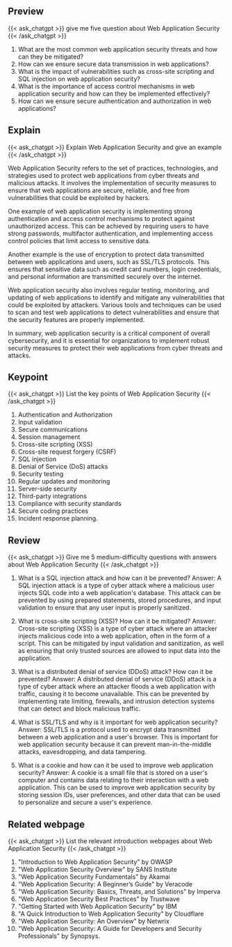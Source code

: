## Preview
{{< ask_chatgpt >}}
give me five question about Web Application Security
{{< /ask_chatgpt >}}



1. What are the most common web application security threats and how can they be mitigated?
2. How can we ensure secure data transmission in web applications?
3. What is the impact of vulnerabilities such as cross-site scripting and SQL injection on web application security?
4. What is the importance of access control mechanisms in web application security and how can they be implemented effectively?
5. How can we ensure secure authentication and authorization in web applications?   

## Explain
{{< ask_chatgpt >}}
Explain Web Application Security and give an example
{{< /ask_chatgpt >}}



Web Application Security refers to the set of practices, technologies, and strategies used to protect web applications from cyber threats and malicious attacks. It involves the implementation of security measures to ensure that web applications are secure, reliable, and free from vulnerabilities that could be exploited by hackers.

One example of web application security is implementing strong authentication and access control mechanisms to protect against unauthorized access. This can be achieved by requiring users to have strong passwords, multifactor authentication, and implementing access control policies that limit access to sensitive data.

Another example is the use of encryption to protect data transmitted between web applications and users, such as SSL/TLS protocols. This ensures that sensitive data such as credit card numbers, login credentials, and personal information are transmitted securely over the internet.

Web application security also involves regular testing, monitoring, and updating of web applications to identify and mitigate any vulnerabilities that could be exploited by attackers. Various tools and techniques can be used to scan and test web applications to detect vulnerabilities and ensure that the security features are properly implemented.

In summary, web application security is a critical component of overall cybersecurity, and it is essential for organizations to implement robust security measures to protect their web applications from cyber threats and attacks.   

## Keypoint
{{< ask_chatgpt >}}
List the key points of Web Application Security
{{< /ask_chatgpt >}}



1. Authentication and Authorization 
2. Input validation 
3. Secure communications 
4. Session management 
5. Cross-site scripting (XSS) 
6. Cross-site request forgery (CSRF) 
7. SQL injection 
8. Denial of Service (DoS) attacks 
9. Security testing 
10. Regular updates and monitoring 
11. Server-side security 
12. Third-party integrations 
13. Compliance with security standards 
14. Secure coding practices 
15. Incident response planning.   

## Review
{{< ask_chatgpt >}}
Give me 5 medium-difficulty questions with answers about Web Application Security
{{< /ask_chatgpt >}}



1. What is a SQL injection attack and how can it be prevented?
Answer: A SQL injection attack is a type of cyber attack where a malicious user injects SQL code into a web application's database. This attack can be prevented by using prepared statements, stored procedures, and input validation to ensure that any user input is properly sanitized.

2. What is cross-site scripting (XSS)? How can it be mitigated?
Answer: Cross-site scripting (XSS) is a type of cyber attack where an attacker injects malicious code into a web application, often in the form of a script. This can be mitigated by input validation and sanitization, as well as ensuring that only trusted sources are allowed to input data into the application.

3. What is a distributed denial of service (DDoS) attack? How can it be prevented?
Answer: A distributed denial of service (DDoS) attack is a type of cyber attack where an attacker floods a web application with traffic, causing it to become unavailable. This can be prevented by implementing rate limiting, firewalls, and intrusion detection systems that can detect and block malicious traffic.

4. What is SSL/TLS and why is it important for web application security?
Answer: SSL/TLS is a protocol used to encrypt data transmitted between a web application and a user's browser. This is important for web application security because it can prevent man-in-the-middle attacks, eavesdropping, and data tampering.

5. What is a cookie and how can it be used to improve web application security?
Answer: A cookie is a small file that is stored on a user's computer and contains data relating to their interaction with a web application. This can be used to improve web application security by storing session IDs, user preferences, and other data that can be used to personalize and secure a user's experience.   

## Related webpage
{{< ask_chatgpt >}}
List the relevant introduction webpages about Web Application Security
{{< /ask_chatgpt >}}



1. "Introduction to Web Application Security" by OWASP
2. "Web Application Security Overview" by SANS Institute
3. "Web Application Security Fundamentals" by Akamai
4. "Web Application Security: A Beginner’s Guide" by Veracode
5. "Web Application Security: Basics, Threats, and Solutions" by Imperva
6. "Web Application Security Best Practices" by Trustwave
7. "Getting Started with Web Application Security" by IBM
8. "A Quick Introduction to Web Application Security" by Cloudflare
9. "Web Application Security: An Overview" by Netwrix
10. "Web Application Security: A Guide for Developers and Security Professionals" by Synopsys.   


